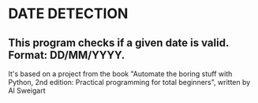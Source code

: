 
# DATE DETECTION

## This program checks if a given date is valid. Format: DD/MM/YYYY.
It's based on a project from  the book "Automate the boring stuff with Python, 2nd edition: Practical programming for total beginners", written by Al Sweigart